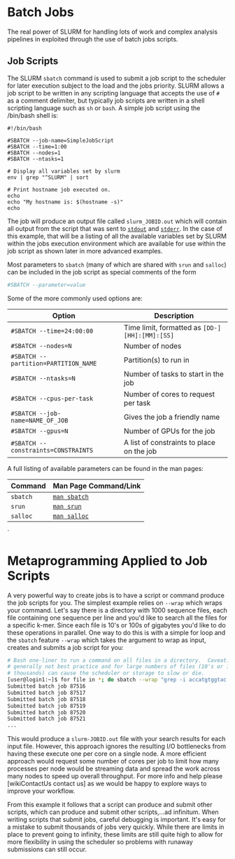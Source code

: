 # Batch Jobs

The real power of SLURM for handling lots of work and complex analysis
pipelines in exploited through the use of batch jobs scripts.

## Job Scripts

The SLURM `sbatch` command is used to submit a job script to the scheduler for
later execution subject to the load and the jobs priority. SLURM allows a job
script to be written in any scripting language that accepts the use of `#` as a
comment delimiter, but typically job scripts are written in a shell scripting
language such as `sh` or `bash`. A simple job script using the /bin/bash shell is:

```
#!/bin/bash

#SBATCH --job-name=SimpleJobScript
#SBATCH --time=1:00
#SBATCH --nodes=1
#SBATCH --ntasks=1

# Display all variables set by slurm
env | grep "^SLURM" | sort

# Print hostname job executed on.
echo
echo "My hostname is: $(hostname -s)"
echo
```


The job will produce an output file called `slurm_JOBID.out` which will contain
all output from the script that was sent to
[`stdout`](http://en.wikipedia.org/wiki/Standard_streams#Standard_output_.28stdout.29) and
[`stderr`](http://en.wikipedia.org/wiki/Standard_streams#Standard_error_.28stderr.29). 
In the case of this example, that will be a listing of all the
available variables set by SLURM within the jobs execution environment which
are available for use within the job script as shown later in more advanced
examples.


Most parameters to `sbatch` (many of which are shared with `srun` and `salloc`)
can be included in the job script as special comments of the form

```bash
#SBATCH --parameter=value
```

Some of the more commonly used options are:

| Option | Description |
| ------------------- | -------------------------------------------------------|
| `#SBATCH --time=24:00:00` | Time limit, formatted as `[DD-][HH]:[MM]:[SS]` |
| `#SBATCH --nodes=N` | Number of nodes |
| `#SBATCH --partition=PARTITION_NAME` | Partition(s) to run in |
| `#SBATCH --ntasks=N` | Number of tasks to start in the job |
| `#SBATCH --cpus-per-task` | Number of cores to request per task |
| `#SBATCH --job-name=NAME_OF_JOB` | Gives the job a friendly name |
| `#SBATCH --gpus=N` | Number of GPUs for the job |
| `#SBATCH --constraints=CONSTRAINTS` | A list of constraints to place on the job |

A full listing of available parameters can be found in the man pages:

| Command | Man Page Command/Link |
| ----------- | ------------------------------------------------- |
| `sbatch` | [`man sbatch`](http://slurm.schedmd.com/sbatch.html) |
| `srun` |  [`man srun`](http://slurm.schedmd.com/srun.html) |
| `salloc` | [`man salloc`](http://slurm.schedmd.com/salloc.html) |
`

# Metaprogramming Applied to Job Scripts

A very powerful way to create jobs is to have a script or command produce the
job scripts for you. The simplest example relies on `--wrap` which wraps your
command. Let's say there is a directory with 1000 sequence files, each
file containing one sequence per line and you'd like to search all the files
for a specific k-mer. Since each file is 10's or 100s of gigabytes you'd like
to do these operations in parallel. One way to do this is with a simple for loop
and the `sbatch` feature `--wrap` which takes the argument to wrap as input,
creates and submits a job script for you:

```bash
# Bash one-liner to run a command on all files in a directory.  Caveat: this is
# generally not best practice and for large numbers of files (10's or 100's of 
# thousands) can cause the scheduler or storage to slow or die. 
[user@login1:~]$ for file in *; do sbatch --wrap "grep -i accatgtggtac $file"; sleep 1; done
Submitted batch job 87516
Submitted batch job 87517
Submitted batch job 87518
Submitted batch job 87519
Submitted batch job 87520
Submitted batch job 87521
...
```

This would produce a `slurm-JOBID.out` file with your search results for each input file. However, this approach ignores the resulting I/O bottlenecks from having these execute one per core on a single node. A more efficient approach would request some number of cores per job to limit how many processes per node would be streaming data and spread the work across many nodes to speed up overall throughput. For more info and help please [wikiContactUs contact us] as we would be happy to explore ways to improve your workflow.

From this example it follows that a script can produce and submit other scripts, which can produce and submit other scripts,...ad infinitum. When writing scripts that submit jobs, careful debugging is important. It's easy for a mistake to submit thousands of jobs very quickly. While there are limits in place to prevent going to infinity, these limits are still quite high to allow for more flexibility in using the scheduler so problems with runaway submissions can still occur.

